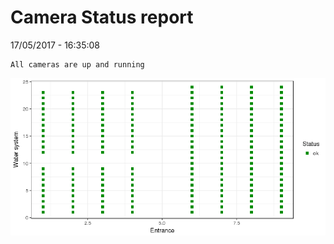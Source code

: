 Camera Status report
================
17/05/2017 - 16:35:08

    All cameras are up and running

![](camreport_files/figure-markdown_github/unnamed-chunk-2-1.png)
